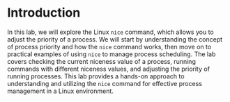 # Introduction

In this lab, we will explore the Linux `nice` command, which allows you to adjust the priority of a process. We will start by understanding the concept of process priority and how the `nice` command works, then move on to practical examples of using `nice` to manage process scheduling. The lab covers checking the current niceness value of a process, running commands with different niceness values, and adjusting the priority of running processes. This lab provides a hands-on approach to understanding and utilizing the `nice` command for effective process management in a Linux environment.
